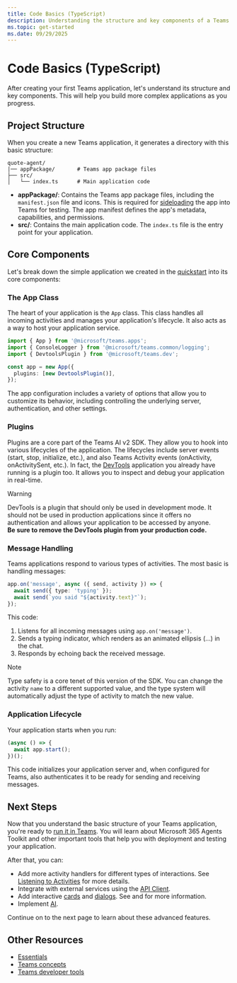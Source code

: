 ```yaml
---
title: Code Basics (TypeScript)
description: Understanding the structure and key components of a Teams AI application including the App class, plugins, and project organization.
ms.topic: get-started
ms.date: 09/29/2025
---
```


# Code Basics (TypeScript)

After creating your first Teams application, let's understand its structure and key components. This will help you build more complex applications as you progress.

## Project Structure

When you create a new Teams application, it generates a directory with this basic structure:


```
quote-agent/
|── appPackage/       # Teams app package files
├── src/
│   └── index.ts      # Main application code
```

- **appPackage/**: Contains the Teams app package files, including the `manifest.json` file and icons. This is required for [sideloading](/microsoftteams/platform/concepts/deploy-and-publish/apps-upload) the app into Teams for testing. The app manifest defines the app's metadata, capabilities, and permissions.
- **src/**: Contains the main application code. The `index.ts` file is the entry point for your application.

## Core Components

Let's break down the simple application we created in the [quickstart](quickstart.md) into its core components:

### The App Class

The heart of your application is the `App` class. This class handles all incoming activities and manages your application's lifecycle. It also acts as a way to host your application service.


```typescript title="src/index.ts"
import { App } from '@microsoft/teams.apps';
import { ConsoleLogger } from '@microsoft/teams.common/logging';
import { DevtoolsPlugin } from '@microsoft/teams.dev';

const app = new App({
  plugins: [new DevtoolsPlugin()],
});
```


The app configuration includes a variety of options that allow you to customize its behavior, including controlling the underlying server, authentication, and other settings.

### Plugins

Plugins are a core part of the Teams AI v2 SDK. They allow you to hook into various lifecycles of the application. The lifecycles include server events (start, stop, initialize, etc.), and also Teams Activity events (onActivity, onActivitySent, etc.). In fact, the [DevTools](~/developer-tools/devtools/overview.md) application you already have running is a plugin too. It allows you to inspect and debug your application in real-time.

> [!WARNING]
> DevTools is a plugin that should only be used in development mode. It should not be used in production applications since it offers no authentication and allows your application to be accessed by anyone.\
> **Be sure to remove the DevTools plugin from your production code.**

### Message Handling

Teams applications respond to various types of activities. The most basic is handling messages:


```typescript title="src/index.ts"
app.on('message', async ({ send, activity }) => {
  await send({ type: 'typing' });
  await send(`you said "${activity.text}"`);
});
```


This code:

1. Listens for all incoming messages using `app.on('message')`.
2. Sends a typing indicator, which renders as an animated ellipsis (…) in the chat.
3. Responds by echoing back the received message.

> [!NOTE]
> Type safety is a core tenet of this version of the SDK. You can change the activity `name` to a different supported value, and the type system will automatically adjust the type of activity to match the new value.

### Application Lifecycle

Your application starts when you run:


```typescript title="src/index.ts"
(async () => {
  await app.start();
})();
```

This code initializes your application server and, when configured for Teams, also authenticates it to be ready for sending and receiving messages.

## Next Steps

Now that you understand the basic structure of your Teams application, you're ready to [run it in Teams](./running-in-teams/running-in-teams.md). You will learn about Microsoft 365 Agents Toolkit and other important tools that help you with deployment and testing your application.

After that, you can:

- Add more activity handlers for different types of interactions. See [Listening to Activities](../essentials/on-activity/overview.md) for more details.
- Integrate with external services using the [API Client](../essentials/api.md).
- Add interactive [cards](../in-depth-guides/adaptive-cards/overview.md) and [dialogs](../in-depth-guides/dialogs/overview.md). See and for more information.
- Implement [AI](../in-depth-guides/ai/overview.md).

Continue on to the next page to learn about these advanced features.

## Other Resources

- [Essentials](../essentials/overview.md)
- [Teams concepts](~/teams/core-concepts.md)
- [Teams developer tools](~/developer-tools/overview.md)
